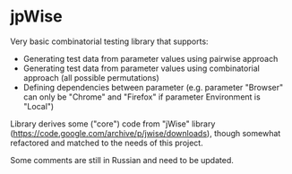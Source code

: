 # jpWise

Very basic combinatorial testing library that supports:
 - Generating test data from parameter values using pairwise approach 
 - Generating test data from parameter values using combinatorial approach (all possible permutations)
 - Defining dependencies between parameter (e.g. parameter "Browser" can only be "Chrome" and "Firefox" if parameter Environment is "Local")
 
Library derives some ("core") code from "jWise" library (https://code.google.com/archive/p/jwise/downloads), though somewhat refactored and matched to the needs of this project.

Some comments are still in Russian and need to be updated.

 
 
 
 
